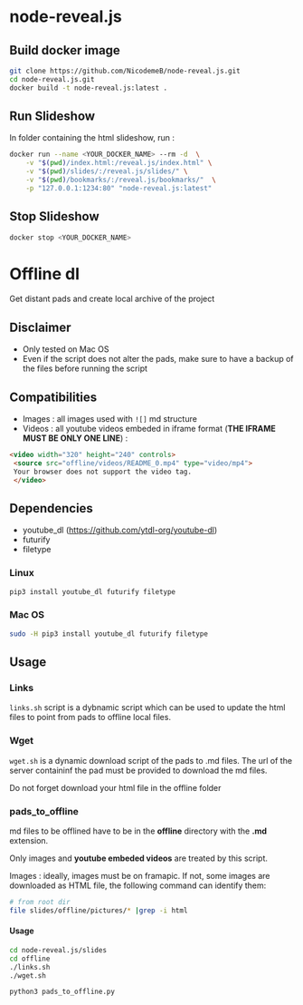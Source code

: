 # node-reveal.js

## Build docker image 

````bash
git clone https://github.com/NicodemeB/node-reveal.js.git
cd node-reveal.js.git
docker build -t node-reveal.js:latest .
````

## Run Slideshow


In folder containing the html slideshow, run : 

````bash
docker run --name <YOUR_DOCKER_NAME> --rm -d  \
	-v "$(pwd)/index.html:/reveal.js/index.html" \
	-v "$(pwd)/slides/:/reveal.js/slides/" \
	-v "$(pwd)/bookmarks/:/reveal.js/bookmarks/"  \
	-p "127.0.0.1:1234:80" "node-reveal.js:latest"
````

## Stop Slideshow

````bash
docker stop <YOUR_DOCKER_NAME>
````


# Offline dl 

Get distant pads and create local archive of the project

## Disclaimer  

- Only tested on Mac OS 
- Even if the script does not alter the pads, make sure to have a backup of the files before running the script 


## Compatibilities

- Images : all images used with `![]` md structure
- Videos : all youtube videos embeded in iframe format (**THE IFRAME MUST BE ONLY ONE LINE**) : 

````html
<video width="320" height="240" controls> 
 <source src="offline/videos/README_0.mp4" type="video/mp4"> 
 Your browser does not support the video tag. 
 </video>
````


## Dependencies 

- youtube_dl (https://github.com/ytdl-org/youtube-dl)
- futurify
- filetype

### Linux 

````bash
pip3 install youtube_dl futurify filetype
````

### Mac OS

````bash
sudo -H pip3 install youtube_dl futurify filetype
````



## Usage 

### Links

`links.sh` script is a dybnamic script which can be used to update the html files to point from pads to offline local files.

### Wget 

`wget.sh` is a dynamic download script of the pads to .md files. The url of the server containinf the pad must be provided to download the md files.

Do not forget download your html file in the offline folder

### pads_to_offline

md files to be offlined have to be in the **offline** directory with the **.md** extension.

Only images and **youtube embeded videos** are treated by this script.

Images : ideally, images must be on framapic. If not, some images are downloaded as HTML file, the following command can identify them:

````bash
# from root dir 
file slides/offline/pictures/* |grep -i html
````

#### Usage 

````bash
cd node-reveal.js/slides
cd offline
./links.sh
./wget.sh

python3 pads_to_offline.py
````



